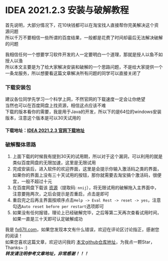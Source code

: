 # IDEA 2021.2.3 安装与破解教程

首先说明，大部分情况下，花10块钱都可以在淘宝找人直接帮你完美解决这个资源问题  
所以千万不要相信一些所谓的百度结果，一般都是花费了时间却最后无法解决破解的问题  

我相信任何一个想要学习软件开发的人一定要明白一个道理，那就是授人以鱼不如授人以渔  
所以本文主要是为了给大家解决安装和破解的一个思路问题，不是给大家提供一个一条龙服务，所以想要看这篇文章解决所有问题的同学可以直接关闭了 
 
### 下载安装包  
建议各位同学先学习一个科学上网，不然官网的下载速度一定会让你绝望  
当然也可以在百度网盘上找资源，相信这点应该不难  
下载的版本看你的需要，我是用于Java的开发，所以下的是64位的windows安装版本，注意这个版本是可以30天试用的  

#### 下载地址：[IDEA 2021.2.3 官网下载地址](https://www.jetbrains.com/idea/download/#section=windows)

### 破解整体思路  
1. 上面下载的时候我有提到30天的试用期，所以对于这个漏洞，可以利用的就是类似百度网盘的无限加速，这里是无限试用
2. 完成安装后，进入软件的欢迎界面，这里是会提示你输入激活码之类的界面，如果你的界面上没有三十天试用的按钮，那你就需要去淘宝搞个激活码，很便宜，一般不超过十元  
3. 在百度网盘下载该 [资源](https://pan.baidu.com/s/1zbB-YgAauq-lNC2b54bvxw)（提取码: `nnij`），将无限试用的破解拖入主界面中，注意要拖两次，之后会提示是否重启，点击是即可  
4. 重启完之后再主界面按顺序点击`Help -> Eval Rest -> reset -> yes`，注意勾选`Auto reset before per restart`选项即可  
5. 如果没有任何报错，理论上已经破解完毕，之后等第二天再次查看试用时间，如果一直是三十天即可认定破解成功  

我是 [fx67ll.com](https://fx67ll.com)，如果您发现本文有什么错误，欢迎在评论区讨论指正，感谢您的阅读！  
如果您喜欢这篇文章，欢迎访问我的 [本文github仓库地址](https://github.com/fx67ll/fx67llJava/blob/main/java-blog/2021/2021-10/install-idea.md)，为我点一颗Star，Thanks~ :)  
***转发请注明参考文章地址，非常感谢！！！***